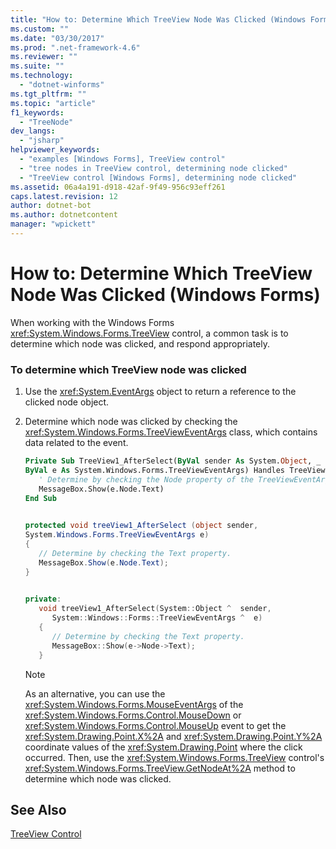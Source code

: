 ```yaml
---
title: "How to: Determine Which TreeView Node Was Clicked (Windows Forms) | Microsoft Docs"
ms.custom: ""
ms.date: "03/30/2017"
ms.prod: ".net-framework-4.6"
ms.reviewer: ""
ms.suite: ""
ms.technology: 
  - "dotnet-winforms"
ms.tgt_pltfrm: ""
ms.topic: "article"
f1_keywords: 
  - "TreeNode"
dev_langs: 
  - "jsharp"
helpviewer_keywords: 
  - "examples [Windows Forms], TreeView control"
  - "tree nodes in TreeView control, determining node clicked"
  - "TreeView control [Windows Forms], determining node clicked"
ms.assetid: 06a4a191-d918-42af-9f49-956c93eff261
caps.latest.revision: 12
author: dotnet-bot
ms.author: dotnetcontent
manager: "wpickett"
---
```

# How to: Determine Which TreeView Node Was Clicked (Windows Forms)
When working with the Windows Forms <xref:System.Windows.Forms.TreeView> control, a common task is to determine which node was clicked, and respond appropriately.  
  
### To determine which TreeView node was clicked  
  
1.  Use the <xref:System.EventArgs> object to return a reference to the clicked node object.  
  
2.  Determine which node was clicked by checking the <xref:System.Windows.Forms.TreeViewEventArgs> class, which contains data related to the event.  
  
    ```vb  
    Private Sub TreeView1_AfterSelect(ByVal sender As System.Object, _  
    ByVal e As System.Windows.Forms.TreeViewEventArgs) Handles TreeView1.AfterSelect  
       ' Determine by checking the Node property of the TreeViewEventArgs.  
       MessageBox.Show(e.Node.Text)  
    End Sub  
  
    ```  
  
    ```csharp  
    protected void treeView1_AfterSelect (object sender,   
    System.Windows.Forms.TreeViewEventArgs e)  
    {  
       // Determine by checking the Text property.  
       MessageBox.Show(e.Node.Text);  
    }  
  
    ```  
  
    ```cpp  
    private:  
       void treeView1_AfterSelect(System::Object ^  sender,  
          System::Windows::Forms::TreeViewEventArgs ^  e)  
       {  
          // Determine by checking the Text property.  
          MessageBox::Show(e->Node->Text);  
       }  
    ```  
  
    > [!NOTE]
    >  As an alternative, you can use the <xref:System.Windows.Forms.MouseEventArgs> of the <xref:System.Windows.Forms.Control.MouseDown> or <xref:System.Windows.Forms.Control.MouseUp> event to get the <xref:System.Drawing.Point.X%2A> and <xref:System.Drawing.Point.Y%2A> coordinate values of the <xref:System.Drawing.Point> where the click occurred. Then, use the <xref:System.Windows.Forms.TreeView> control's <xref:System.Windows.Forms.TreeView.GetNodeAt%2A> method to determine which node was clicked.  
  
## See Also  
 [TreeView Control](../../../../docs/framework/winforms/controls/treeview-control-windows-forms.md)